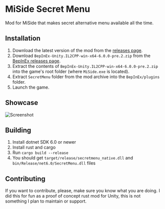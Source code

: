 # MiSide Secret Menu

Mod for MiSide that makes secret alternative menu available all the time.

## Installation

1. Download the latest version of the mod from the [releases page](https://github.com/feeeek/miside-secret-menu-unlocker/releases).
2. Download `BepInEx-Unity.IL2CPP-win-x64-6.0.0-pre.2.zip` from the [BepInEx releases page](https://github.com/BepInEx/BepInEx/releases/tag/v6.0.0-pre.2).
3. Extract the contents of `BepInEx-Unity.IL2CPP-win-x64-6.0.0-pre.2.zip` into the game's root folder (where `MiSide.exe` is located).
4. Extract `SecretMenu` folder from the mod archive into the `BepInEx/plugins` folder.
5. Launch the game.

## Showcase

![Screenshot](showcase/SecretMenu.png)

## Building

1. Install dotnet SDK 6.0 or newer
2. Install rust and cargo
3. Run `cargo build --release`
4. You should get `target/release/secretmenu_native.dll` and `bin/Release/net6.0/SecretMenu.dll` files

## Contributing

If you want to contribute, please, make sure you know what you are doing.
I did this for fun as a proof of concept rust mod for Unity, this is not something I plan to maintain or support.
